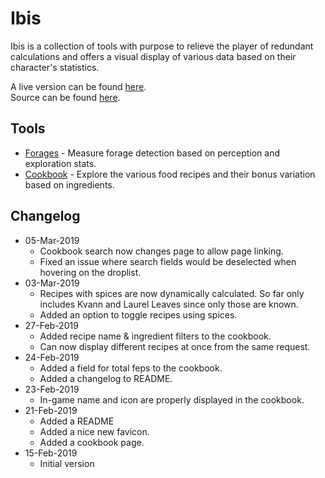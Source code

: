 <h1>Ibis</h1>

<p>Ibis is a collection of tools with purpose to relieve the player of redundant calculations and offers a visual display of various data based on their character's statistics.</p>

<p>
    <div>A live version can be found <a href="https://digzol.github.io/ibis/">here</a>.</div>
    <div>Source can be found <a href="https://github.com/digzol/ibis">here</a>.</div>
</p>


<h2>Tools</h2>

<ul>
    <li><a href="https://digzol.github.io/ibis/?p=forages">Forages</a> - Measure forage detection based on perception and exploration stats.</li>
    <li><a href="https://digzol.github.io/ibis/?p=cookbook">Cookbook</a> - Explore the various food recipes and their bonus variation based on ingredients.</li>
</ul>

<h2>Changelog</h2>

<ul>
    <li>
        <span>05-Mar-2019</span>
        <ul>
            <li>Cookbook search now changes page to allow page linking.</li>
            <li>Fixed an issue where search fields would be deselected when hovering on the droplist.</li>
        </ul>
    </li>
    <li>
        <span>03-Mar-2019</span>
        <ul>
            <li>Recipes with spices are now dynamically calculated. So far only includes Kvann and Laurel Leaves since only those are known.</li>
            <li>Added an option to toggle recipes using spices.</li>
        </ul>
    </li>
    <li>
        <span>27-Feb-2019</span>
        <ul>
            <li>Added recipe name & ingredient filters to the cookbook.</li>
            <li>Can now display different recipes at once from the same request.</li>
        </ul>
    </li>
    <li>
        <span>24-Feb-2019</span>
        <ul>
            <li>Added a field for total feps to the cookbook.</li>
            <li>Added a changelog to README.</li>
        </ul>
    </li>
    <li>
        <span>23-Feb-2019</span>
        <ul>
            <li>In-game name and icon are properly displayed in the cookbook.</li>
        </ul>
    </li>
    <li>
        <span>21-Feb-2019</span>
        <ul>
            <li>Added a README</li>
            <li>Added a nice new favicon.</li>
            <li>Added a cookbook page.</li>
        </ul>
    </li>
    <li>
        <span>15-Feb-2019</span>
        <ul>
            <li>Initial version</li>
        </ul>
    </li>
</ul>
